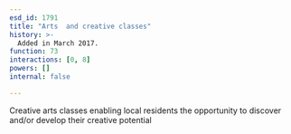 ```yaml
---
esd_id: 1791
title: "Arts  and creative classes"
history: >-
  Added in March 2017.
function: 73
interactions: [0, 8]
powers: []
internal: false

---
```


Creative arts classes enabling local residents the opportunity to discover and/or develop their creative potential

